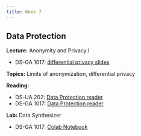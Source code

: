 ```yaml
---
title: Week 7
---
```


## Data Protection

**Lecture:** Anonymity and Privacy I

* DS-GA 1017: [differential privacy slides](../../../assets/7_8_Privacy_1017.pdf)

**Topics:** Limits of anonymization, differential privacy

**Reading:** 
* DS-UA 202: [Data Protection reader](../../../assets/data_protection_reader.pdf)
* DS-GA 1017: [Data Protection reader](../../../assets/protection_reader.pdf)

**Lab:** Data Synthesizer

* DS-GA 1017: [Colab Notebook](https://colab.research.google.com/drive/1B0L4-VJbTZanptPMml4i-H442EfG5noZ?usp=sharing)
